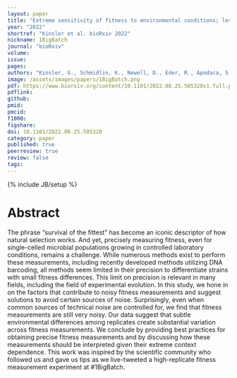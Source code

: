 ```yaml
---
layout: paper
title: "Extreme sensitivity of fitness to environmental conditions; lessons from #1BigBatch"
year: "2022"
shortref: "Kinsler et al. bioRxiv 2022"
nickname: 1BigBatch
journal: "bioRxiv"
volume: 
issue: 
pages: 
authors: "Kinsler, G., Schmidlin, K., Newell, D., Eder, R., Apodaca, S., Lam, G., Petrov, D., Geiler-Samerotte, K."
image: /assets/images/papers/1BigBatch.png
pdf: https://www.biorxiv.org/content/10.1101/2022.08.25.505320v1.full.pdf
pdflink: 
github: 
pmid: 
pmcid: 
f1000: 
figshare: 
doi: 10.1101/2022.08.25.505320
category: paper
published: true
peerreview: true
review: false
tags: 
---
```

{% include JB/setup %}

# Abstract 

The phrase “survival of the fittest” has become an iconic descriptor of how natural selection works. And yet, precisely measuring fitness, even for single-celled microbial populations growing in controlled laboratory conditions, remains a challenge. While numerous methods exist to perform these measurements, including recently developed methods utilizing DNA barcoding, all methods seem limited in their precision to differentiate strains with small fitness differences. This limit on precision is relevant in many fields, including the field of experimental evolution. In this study, we hone in on the factors that contribute to noisy fitness measurements and suggest solutions to avoid certain sources of noise. Surprisingly, even when common sources of technical noise are controlled for, we find that fitness measurements are still very noisy. Our data suggest that subtle environmental differences among replicates create substantial variation across fitness measurements. We conclude by providing best practices for obtaining precise fitness measurements and by discussing how these measurements should be interpreted given their extreme context dependence. This work was inspired by the scientific community who followed us and gave us tips as we live-tweeted a high-replicate fitness measurement experiment at #1BigBatch.